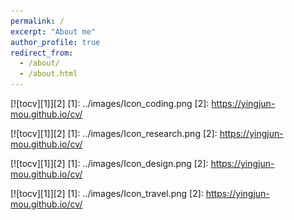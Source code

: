 ```yaml
---
permalink: /
excerpt: "About me"
author_profile: true
redirect_from: 
  - /about/
  - /about.html
---
```

[![tocv][1]][2]
[1]:  ../images/Icon_coding.png
[2]:  https://yingjun-mou.github.io/cv/

[![tocv][1]][2]
[1]:  ../images/Icon_research.png
[2]:  https://yingjun-mou.github.io/cv/

[![tocv][1]][2]
[1]:  ../images/Icon_design.png
[2]:  https://yingjun-mou.github.io/cv/

[![tocv][1]][2]
[1]:  ../images/Icon_travel.png
[2]:  https://yingjun-mou.github.io/cv/
